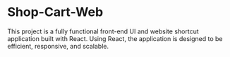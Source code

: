 # Shop-Cart-Web
This project is a fully functional front-end UI and website shortcut application built with React. Using React, the application is designed to be efficient, responsive, and scalable.
